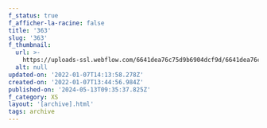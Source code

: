 ```yaml
---
f_status: true
f_afficher-la-racine: false
title: '363'
slug: '363'
f_thumbnail:
  url: >-
    https://uploads-ssl.webflow.com/6641dea76c75d9b6904dcf9d/6641dea76c75d9b6904dd366_363.jpg
  alt: null
updated-on: '2022-01-07T14:13:58.278Z'
created-on: '2022-01-07T13:44:56.984Z'
published-on: '2024-05-13T09:35:37.825Z'
f_category: XS
layout: '[archive].html'
tags: archive
---
```




